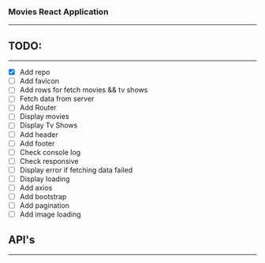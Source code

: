 ### Movies React Application
----

## TODO:
----

* [x] Add repo
* [ ] Add favicon
* [ ] Add rows for fetch movies && tv shows
* [ ] Fetch data from server
* [ ] Add Router
* [ ] Display movies
* [ ] Display Tv Shows
* [ ] Add header
* [ ] Add footer
* [ ] Check console log
* [ ] Check responsive
* [ ] Display error if fetching data failed
* [ ] Display loading
* [ ] Add axios
* [ ] Add bootstrap
* [ ] Add pagination
* [ ] Add image loading

## API's
----
